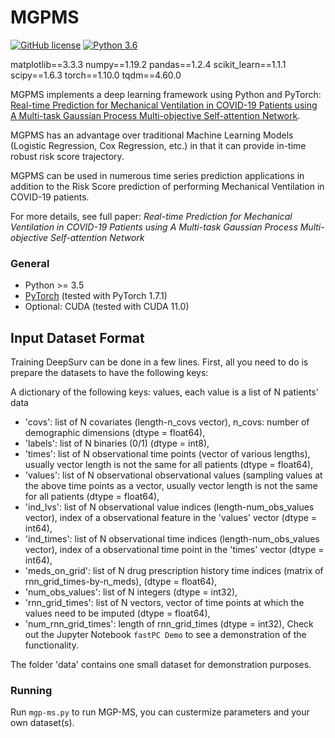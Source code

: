 # MGPMS
[![GitHub license](https://img.shields.io/github/license/Naereen/StrapDown.js.svg)](https://github.com/Naereen/StrapDown.js/blob/master/LICENSE)
[![Python 3.6](https://img.shields.io/badge/python-3.6-blue.svg)](https://www.python.org/downloads/release/python-360/)


matplotlib==3.3.3
numpy==1.19.2
pandas==1.2.4
scikit_learn==1.1.1
scipy==1.6.3
torch==1.10.0
tqdm==4.60.0




MGPMS implements a deep learning framework using Python and PyTorch: [Real-time Prediction for Mechanical Ventilation in COVID-19 Patients using A Multi-task Gaussian Process Multi-objective Self-attention Network](https://arxiv.org/abs/2102.01147).

MGPMS has an advantage over traditional Machine Learning Models (Logistic Regression, Cox Regression, etc.) in that it can provide in-time robust risk score trajectory.

MGPMS can be used in numerous time series prediction applications in addition to the Risk Score prediction of performing Mechanical Ventilation in COVID-19 patients. 

For more details, see full paper: *Real-time Prediction for Mechanical Ventilation in COVID-19 Patients using A Multi-task Gaussian Process Multi-objective Self-attention Network*

### General
* Python >= 3.5
* [PyTorch](https://pytorch.org/get-started/locally/) (tested with PyTorch 1.7.1)
* Optional: CUDA (tested with CUDA 11.0) 

## Input Dataset Format
Training DeepSurv can be done in a few lines. 
First, all you need to do is prepare the datasets to have the following keys:

A dictionary of the following keys: values, each value is a list of N patients' data
- 'covs': list of N covariates (length-n_covs vector), n_covs: number of demographic dimensions (dtype = float64), 
- 'labels': list of N binaries (0/1) (dtype = int8),
- 'times': list of N observational time points (vector of various lengths), usually vector length is not the same for all patients (dtype = float64),
- 'values': list of N observational observational values (sampling values at the above time points as a vector, usually vector length is not the same for all patients (dtype = float64),
- 'ind_lvs': list of N observational value indices (length-num_obs_values vector), index of a observational feature in the 'values' vector (dtype = int64),
- 'ind_times': list of N observational time indices (length-num_obs_values vector), index of a observational time point in the 'times' vector (dtype = int64),
- 'meds_on_grid': list of N drug prescription history time indices (matrix of rnn_grid_times-by-n_meds), (dtype = float64),
- 'num_obs_values': list of N integers (dtype = int32),
- 'rnn_grid_times': list of N vectors, vector of time points at which the values need to be imputed (dtype = float64),
- 'num_rnn_grid_times': length of rnn_grid_times (dtype = int32),
Check out the Jupyter Notebook `fastPC Demo` to see a demonstration of the functionality. 


The folder 'data' contains one small dataset for demonstration purposes.

### Running

Run `mgp-ms.py` to run MGP-MS, you can custermize parameters and your own dataset(s).
